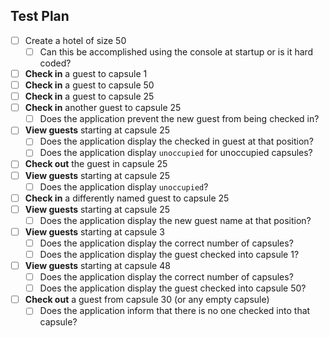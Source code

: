 ## Test Plan
* [ ] Create a hotel of size 50
    * [ ] Can this be accomplished using the console at startup or is it hard coded?
* [ ] **Check in** a guest to capsule 1
* [ ] **Check in** a guest to capsule 50
* [ ] **Check in** a guest to capsule 25
* [ ] **Check in** another guest to capsule 25
    * [ ] Does the application prevent the new guest from being checked in?
* [ ] **View guests** starting at capsule 25
    * [ ] Does the application display the checked in guest at that position?
    * [ ] Does the application display `unoccupied` for unoccupied capsules?
* [ ] **Check out** the guest in capsule 25
* [ ] **View guests** starting at capsule 25
    * [ ] Does the application display `unoccupied`?
* [ ] **Check in** a differently named guest to capsule 25
* [ ] **View guests** starting at capsule 25
    * [ ] Does the application display the new guest name at that position?
* [ ] **View guests** starting at capsule 3
    * [ ] Does the application display the correct number of capsules?
    * [ ] Does the application display the guest checked into capsule 1?
* [ ] **View guests** starting at capsule 48
    * [ ] Does the application display the correct number of capsules?
    * [ ] Does the application display the guest checked into capsule 50?
* [ ] **Check out** a guest from capsule 30 (or any empty capsule)
    * [ ] Does the application inform that there is no one checked into that capsule?